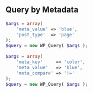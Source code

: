 ##  Query by Metadata

```php
$args = array(
	'meta_value' => 'blue',
	'post_type'  => 'page'
);
$query = new WP_Query( $args );
```
```php
$args = array(
	'meta_key'     => 'color',
	'meta_value'   => 'blue',
	'meta_compare' => '!='
);
$query = new WP_Query( $args );
```
